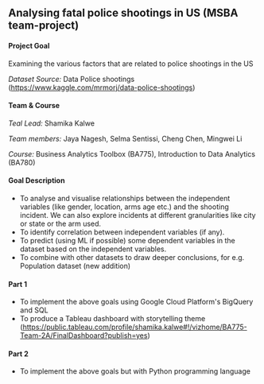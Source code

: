 ## Analysing fatal police shootings in US (MSBA team-project)

#### Project Goal

Examining the various factors that are related to police shootings in the US

*Dataset Source:* Data Police shootings (https://www.kaggle.com/mrmorj/data-police-shootings)

#### Team & Course

*Teal Lead:* Shamika Kalwe

*Team members:* Jaya Nagesh, Selma Sentissi, Cheng Chen, Mingwei Li

*Course:* Business Analytics Toolbox (BA775), Introduction to Data Analytics (BA780)


#### Goal Description

 - To analyse and visualise relationships between the independent variables (like gender, location, arms age etc.) and the shooting incident. We can also explore incidents at different granularities like city or state or the arm used.
 - To identify correlation between independent variables (if any).
 - To predict (using ML if possible) some dependent variables in the dataset based on the independent variables.
 - To combine with other datasets to draw deeper conclusions, for e.g. Population dataset (new addition)


#### Part 1
 - To implement the above goals using Google Cloud Platform's BigQuery and SQL
 - To produce a Tableau dashboard with storytelling theme (https://public.tableau.com/profile/shamika.kalwe#!/vizhome/BA775-Team-2A/FinalDashboard?publish=yes)


#### Part 2
 - To implement the above goals but with Python programming language
